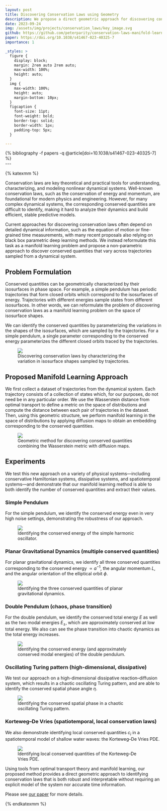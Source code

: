 ```yaml
---
layout: post
title: Discovering Conservation Laws using Geometry
description: We propose a direct geometric approach for discovering conservation laws using optimal transport and manifold learning.
date: 2023-09-24
img: /assets/img/projects/conservation_laws/key_image.svg
github: https://github.com/peterparity/conservation-laws-manifold-learning
paper: https://doi.org/10.1038/s41467-023-40325-7
importance: 1

_styles: >
  figure {
    display: block;
    margin: 2rem auto 2rem auto;
    max-width: 100%;
    height: auto;
  }
  img {
    max-width: 100%;
    height: auto;
    margin-bottom: 10px;
  }
  figcaption {
    font-size: 11pt;
    font-weight: bold;
    border-top: solid;
    border-width: 1px;
    padding-top: 5px;
  }

---
```

<div class="publications">
{% bibliography -f papers -q @article[doi=10.1038/s41467-023-40325-7] %}
</div>
---

{% katexmm %}

Conservation laws are key theoretical and practical tools for understanding, characterizing, and modeling nonlinear dynamical systems. Well-known conservation laws, such as the conservation of energy and momentum, are foundational for modern physics and engineering.  However, for many complex dynamical systems, the corresponding conserved quantities are difficult to identify, making it hard to analyze their dynamics and build efficient, stable predictive models.

Current approaches for discovering conservation laws often depend on detailed dynamical information, such as the equation of motion or fine-grained time measurements, with many recent proposals also relying on black box parametric deep learning methods. We instead reformulate this task as a manifold learning problem and propose a non-parametric approach to discover conserved quantities that vary across trajectories sampled from a dynamical system.

## Problem Formulation
Conserved quantities can be geometrically characterized by their isosurfaces in phase space. For example, a simple pendulum has periodic trajectories that form closed orbits which correspond to the isosurfaces of energy. Trajectories with different energies sample states from different isosurfaces. In other words, we can reformulate the problem of discovering conservation laws as a manifold learning problem on the space of isosurface shapes.

We can identify the conserved quantities by parameterizing the variations in the shapes of the isosurfaces, which are sampled by the trajectories. For a simple pendulum, a single parameter corresponding to the conserved energy parameterizes the different closed orbits traced by the trajectories.

<figure style="max-width: 400px">
  <img src="{{ site.url }}/assets/img/projects/conservation_laws/key_image.svg" style="background-color:white"/>
  <figcaption>Discovering conservation laws by characterizing the variation in isosurface shapes sampled by trajectories.</figcaption>
</figure>

## Proposed Manifold Learning Approach

We first collect a dataset of trajectories from the dynamical system. Each trajectory consists of a collection of states which, for our purposes, do not need be in any particular order. We use the Wasserstein distance from optimal transport to define a metric on the space of distributions and compute the distance between each pair of trajectories in the dataset. Then, using this geometric structure, we perform manifold learning in the space of distributions by applying diffusion maps to obtain an embedding corresponding to the conserved quantities.

<figure style="max-width: 600px">
  <img src="{{ site.url }}/assets/img/projects/conservation_laws/method.svg" style="background-color:white"/>
  <figcaption>Geometric method for discovering conserved quantities combining the Wasserstein metric with diffusion maps.</figcaption>
</figure>

## Experiments

We test this new approach on a variety of physical systems—including conservative Hamiltonian systems, dissipative systems, and spatiotemporal systems—and demonstrate that our manifold learning method is able to both identify the number of conserved quantities and extract their values.

<!-- ### Simple Harmonic Oscillator

<figure style="max-width: 400px">
  <img src="{{ site.url }}/assets/img/projects/conservation_laws/sho.svg" style="background-color:white"/>
  <figcaption>Identifying the conserved energy of the simple harmonic oscillator.</figcaption>
</figure> -->

### Simple Pendulum

For the simple pendulum, we identify the conserved energy even in very high noise settings, demonstrating the robustness of our approach.

<figure style="max-width: 400px">
  <img src="{{ site.url }}/assets/img/projects/conservation_laws/pendulum.svg" style="background-color:white"/>
  <figcaption>Identifying the conserved energy of the simple harmonic oscillator.</figcaption>
</figure>

### Planar Gravitational Dynamics (multiple conserved quantities)

For planar gravitational dynamics, we identify all three conserved quantities corresponding to the conserved energy $\propto a^{-1}$, the angular momentum $L$, and the angular orientation of the elliptical orbit $\phi$.

<figure style="max-width: 400px">
  <img src="{{ site.url }}/assets/img/projects/conservation_laws/orbits.svg" style="background-color:white"/>
  <figcaption>Identifying the three conserved quantities of planar gravitational dynamics.</figcaption>
</figure>

### Double Pendulum (chaos, phase transition)

For the double pendulum, we identify the conserved total energy $E$ as well as the two modal energies $E_\pm$, which are approximately conserved at low total energy. We also can see the phase transition into chaotic dynamics as the total energy increases.

<figure style="max-width: 400px">
  <img src="{{ site.url }}/assets/img/projects/conservation_laws/double_pendulum.svg" style="background-color:white"/>
  <figcaption>Identifying the conserved energy (and approximately conserved modal energies) of the double pendulum.</figcaption>
</figure>

### Oscillating Turing pattern (high-dimensional, dissipative)

We test our approach on a high-dimensional dissipative reaction–diffusion system, which results in a chaotic oscillating Turing pattern, and are able to identify the conserved spatial phase angle $\eta$.

<figure style="max-width: 400px">
  <img src="{{ site.url }}/assets/img/projects/conservation_laws/turing.svg" style="background-color:white"/>
  <figcaption>Identifying the conserved spatial phase in a chaotic oscillating Turing pattern.</figcaption>
</figure>

### Korteweg–De Vries (spatiotemporal, local conservation laws)

We also demonstrate identifying local conserved quantities $c_i$ in a spatiotemporal model of shallow water waves: the Korteweg–De Vries PDE.

<figure style="max-width: 400px">
  <img src="{{ site.url }}/assets/img/projects/conservation_laws/kdv.svg" style="background-color:white"/>
  <figcaption>Identifying local conserved quantities of the Korteweg–De Vries PDE.</figcaption>
</figure>


Using tools from optimal transport theory and manifold learning, our proposed method provides a direct geometric approach to identifying conservation laws that is both robust and interpretable without requiring an explicit model of the system nor accurate time information.

Please see [our paper](https://www.nature.com/articles/s41467-023-40325-7.pdf) for more details.


{% endkatexmm %}
